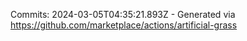 Commits: 2024-03-05T04:35:21.893Z - Generated via https://github.com/marketplace/actions/artificial-grass
<br>
